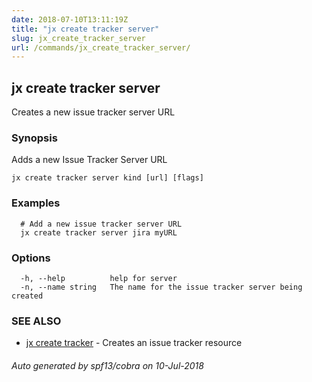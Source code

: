 ```yaml
---
date: 2018-07-10T13:11:19Z
title: "jx create tracker server"
slug: jx_create_tracker_server
url: /commands/jx_create_tracker_server/
---
```

## jx create tracker server

Creates a new issue tracker server URL

### Synopsis

Adds a new Issue Tracker Server URL

```
jx create tracker server kind [url] [flags]
```

### Examples

```
  # Add a new issue tracker server URL
  jx create tracker server jira myURL
```

### Options

```
  -h, --help          help for server
  -n, --name string   The name for the issue tracker server being created
```

### SEE ALSO

* [jx create tracker](/commands/jx_create_tracker/)	 - Creates an issue tracker resource

###### Auto generated by spf13/cobra on 10-Jul-2018
